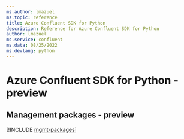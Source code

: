 ```yaml
---
ms.author: lmazuel
ms.topic: reference
title: Azure Confluent SDK for Python
description: Reference for Azure Confluent SDK for Python
author: lmazuel
ms.service: confluent
ms.data: 08/25/2022
ms.devlang: python
---
```

# Azure Confluent SDK for Python - preview

## Management packages - preview
[!INCLUDE [mgmt-packages](confluent-mgmt-index.md)]